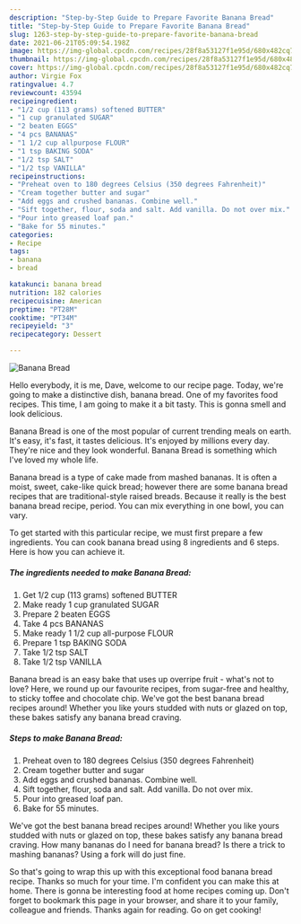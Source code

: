 ```yaml
---
description: "Step-by-Step Guide to Prepare Favorite Banana Bread"
title: "Step-by-Step Guide to Prepare Favorite Banana Bread"
slug: 1263-step-by-step-guide-to-prepare-favorite-banana-bread
date: 2021-06-21T05:09:54.198Z
image: https://img-global.cpcdn.com/recipes/28f8a53127f1e95d/680x482cq70/banana-bread-recipe-main-photo.jpg
thumbnail: https://img-global.cpcdn.com/recipes/28f8a53127f1e95d/680x482cq70/banana-bread-recipe-main-photo.jpg
cover: https://img-global.cpcdn.com/recipes/28f8a53127f1e95d/680x482cq70/banana-bread-recipe-main-photo.jpg
author: Virgie Fox
ratingvalue: 4.7
reviewcount: 43594
recipeingredient:
- "1/2 cup (113 grams) softened BUTTER"
- "1 cup granulated SUGAR"
- "2 beaten EGGS"
- "4 pcs BANANAS"
- "1 1/2 cup allpurpose FLOUR"
- "1 tsp BAKING SODA"
- "1/2 tsp SALT"
- "1/2 tsp VANILLA"
recipeinstructions:
- "Preheat oven to 180 degrees Celsius (350 degrees Fahrenheit)"
- "Cream together butter and sugar"
- "Add eggs and crushed bananas. Combine well."
- "Sift together, flour, soda and salt. Add vanilla. Do not over mix."
- "Pour into greased loaf pan."
- "Bake for 55 minutes."
categories:
- Recipe
tags:
- banana
- bread

katakunci: banana bread 
nutrition: 182 calories
recipecuisine: American
preptime: "PT28M"
cooktime: "PT34M"
recipeyield: "3"
recipecategory: Dessert

---
```



![Banana Bread](https://img-global.cpcdn.com/recipes/28f8a53127f1e95d/680x482cq70/banana-bread-recipe-main-photo.jpg)

Hello everybody, it is me, Dave, welcome to our recipe page. Today, we're going to make a distinctive dish, banana bread. One of my favorites food recipes. This time, I am going to make it a bit tasty. This is gonna smell and look delicious.

Banana Bread is one of the most popular of current trending meals on earth. It's easy, it's fast, it tastes delicious. It's enjoyed by millions every day. They're nice and they look wonderful. Banana Bread is something which I've loved my whole life.

Banana bread is a type of cake made from mashed bananas. It is often a moist, sweet, cake-like quick bread; however there are some banana bread recipes that are traditional-style raised breads. Because it really is the best banana bread recipe, period. You can mix everything in one bowl, you can vary.


To get started with this particular recipe, we must first prepare a few ingredients. You can cook banana bread using 8 ingredients and 6 steps. Here is how you can achieve it.

<!--inarticleads1-->

##### The ingredients needed to make Banana Bread:

1. Get 1/2 cup (113 grams) softened BUTTER
1. Make ready 1 cup granulated SUGAR
1. Prepare 2 beaten EGGS
1. Take 4 pcs BANANAS
1. Make ready 1 1/2 cup all-purpose FLOUR
1. Prepare 1 tsp BAKING SODA
1. Take 1/2 tsp SALT
1. Take 1/2 tsp VANILLA


Banana bread is an easy bake that uses up overripe fruit - what&#39;s not to love? Here, we round up our favourite recipes, from sugar-free and healthy, to sticky toffee and chocolate chip. We&#39;ve got the best banana bread recipes around! Whether you like yours studded with nuts or glazed on top, these bakes satisfy any banana bread craving. 

<!--inarticleads2-->

##### Steps to make Banana Bread:

1. Preheat oven to 180 degrees Celsius (350 degrees Fahrenheit)
1. Cream together butter and sugar
1. Add eggs and crushed bananas. Combine well.
1. Sift together, flour, soda and salt. Add vanilla. Do not over mix.
1. Pour into greased loaf pan.
1. Bake for 55 minutes.


We&#39;ve got the best banana bread recipes around! Whether you like yours studded with nuts or glazed on top, these bakes satisfy any banana bread craving. How many bananas do I need for banana bread? Is there a trick to mashing bananas? Using a fork will do just fine. 

So that's going to wrap this up with this exceptional food banana bread recipe. Thanks so much for your time. I'm confident you can make this at home. There is gonna be interesting food at home recipes coming up. Don't forget to bookmark this page in your browser, and share it to your family, colleague and friends. Thanks again for reading. Go on get cooking!
